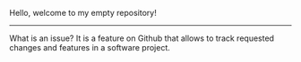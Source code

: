Hello, welcome to my empty repository!

***********
What is an issue?
It is a feature on Github that allows to track requested changes and features in a software project.

